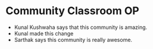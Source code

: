 # Community Classroom OP 

- Kunal Kushwaha says that this community is amazing.
- Kunal made this change
- Sarthak says this community is really awesome.
